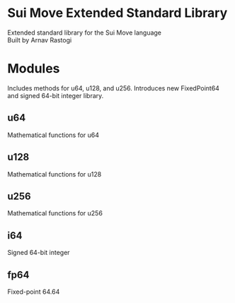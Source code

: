 # Sui Move Extended Standard Library

Extended standard library for the Sui Move language\
Built by Arnav Rastogi

# Modules

Includes methods for u64, u128, and u256. Introduces new FixedPoint64 and signed 64-bit integer library.

## u64

Mathematical functions for u64

## u128

Mathematical functions for u128

## u256

Mathematical functions for u256

## i64

Signed 64-bit integer

## fp64

Fixed-point 64.64
